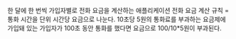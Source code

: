 한 달에 한 번씩 가입자별로 전화 요금을 계산하는 애플리케이션
전화 요금 계산 규칙 = 통화 시간을 단위 시간당 요금으로 나눈다.
10초당 5원의 통화료를 부과하는 요금제에 가입돼 있는 가입자가 100초 동안 통화를 했다면 요금으로 100/10*5원이 부과된다.